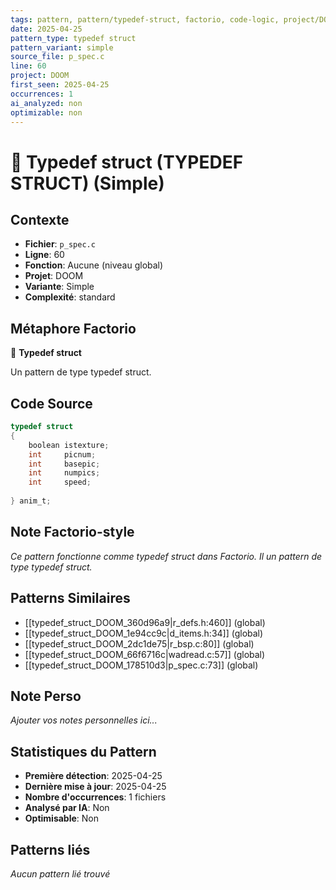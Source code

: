```yaml
---
tags: pattern, pattern/typedef-struct, factorio, code-logic, project/DOOM, pattern/variant/simple
date: 2025-04-25
pattern_type: typedef struct
pattern_variant: simple
source_file: p_spec.c
line: 60
project: DOOM
first_seen: 2025-04-25
occurrences: 1
ai_analyzed: non
optimizable: non
---
```


# 🔧 Typedef struct (TYPEDEF STRUCT) (Simple)

## Contexte
- **Fichier**: `p_spec.c`
- **Ligne**: 60
- **Fonction**: Aucune (niveau global)
- **Projet**: DOOM
- **Variante**: Simple
- **Complexité**: standard

## Métaphore Factorio
🔧 **Typedef struct**

Un pattern de type typedef struct.

## Code Source
```c
typedef struct
{
    boolean	istexture;
    int		picnum;
    int		basepic;
    int		numpics;
    int		speed;
    
} anim_t;
```

## Note Factorio-style
*Ce pattern fonctionne comme typedef struct dans Factorio. Il un pattern de type typedef struct.*

## Patterns Similaires
- [[typedef_struct_DOOM_360d96a9|r_defs.h:460]] (global)
- [[typedef_struct_DOOM_1e94cc9c|d_items.h:34]] (global)
- [[typedef_struct_DOOM_2dc1de75|r_bsp.c:80]] (global)
- [[typedef_struct_DOOM_66f6716c|wadread.c:57]] (global)
- [[typedef_struct_DOOM_178510d3|p_spec.c:73]] (global)

## Note Perso
*Ajouter vos notes personnelles ici...*

## Statistiques du Pattern
- **Première détection**: 2025-04-25
- **Dernière mise à jour**: 2025-04-25
- **Nombre d'occurrences**: 1 fichiers
- **Analysé par IA**: Non
- **Optimisable**: Non

## Patterns liés
*Aucun pattern lié trouvé*
